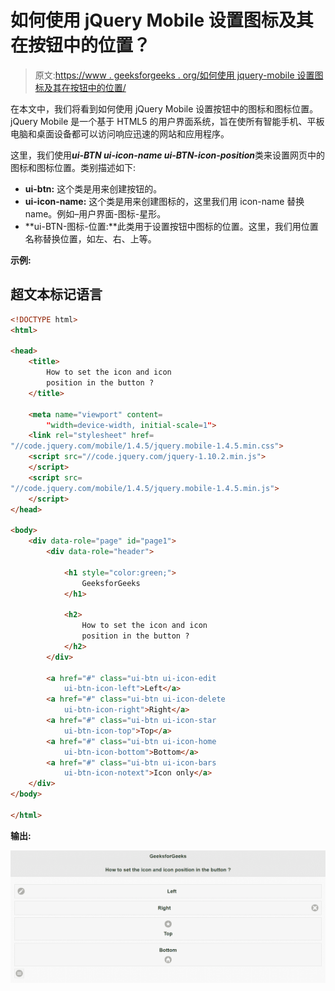 # 如何使用 jQuery Mobile 设置图标及其在按钮中的位置？

> 原文:[https://www . geeksforgeeks . org/如何使用 jquery-mobile 设置图标及其在按钮中的位置/](https://www.geeksforgeeks.org/how-to-set-the-icon-and-its-position-in-button-using-jquery-mobile/)

在本文中，我们将看到如何使用 jQuery Mobile 设置按钮中的图标和图标位置。jQuery Mobile 是一个基于 HTML5 的用户界面系统，旨在使所有智能手机、平板电脑和桌面设备都可以访问响应迅速的网站和应用程序。

这里，我们使用***ui-BTN ui-icon-name ui-BTN-icon-position***类来设置网页中的图标和图标位置。类别描述如下:

*   **ui-btn:** 这个类是用来创建按钮的。
*   **ui-icon-name:** 这个类是用来创建图标的，这里我们用 icon-name 替换 name。例如–用户界面-图标-星形。
*   **ui-BTN-图标-位置:**此类用于设置按钮中图标的位置。这里，我们用位置名称替换位置，如左、右、上等。

**示例:**

## 超文本标记语言

```html
<!DOCTYPE html>
<html>

<head>
    <title>
        How to set the icon and icon 
        position in the button ?
    </title>

    <meta name="viewport" content=
        "width=device-width, initial-scale=1">
    <link rel="stylesheet" href=
"//code.jquery.com/mobile/1.4.5/jquery.mobile-1.4.5.min.css">
    <script src="//code.jquery.com/jquery-1.10.2.min.js">
    </script>
    <script src=
"//code.jquery.com/mobile/1.4.5/jquery.mobile-1.4.5.min.js">
    </script>
</head>

<body>
    <div data-role="page" id="page1">
        <div data-role="header">

            <h1 style="color:green;">
                GeeksforGeeks
            </h1>

            <h2>
                How to set the icon and icon 
                position in the button ?
            </h2>
        </div>

        <a href="#" class="ui-btn ui-icon-edit 
            ui-btn-icon-left">Left</a>
        <a href="#" class="ui-btn ui-icon-delete 
            ui-btn-icon-right">Right</a>
        <a href="#" class="ui-btn ui-icon-star 
            ui-btn-icon-top">Top</a>
        <a href="#" class="ui-btn ui-icon-home 
            ui-btn-icon-bottom">Bottom</a>
        <a href="#" class="ui-btn ui-icon-bars 
            ui-btn-icon-notext">Icon only</a>
    </div>
</body>

</html>
```

**输出:**

![](img/730243d0c693962ab507bea187dfeec6.png)